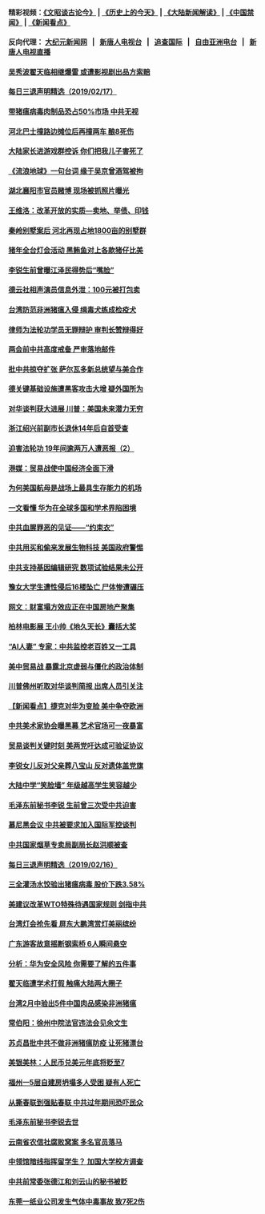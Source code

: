 #### 精彩视频：[《文昭谈古论今》](http://107.191.53.159/wenzhao) | [《历史上的今天》](http://107.191.53.159/today-in-history) | [《大陆新闻解读》](http://107.191.53.159/ntdtv-comedy) | [《中国禁闻》](http://107.191.53.159/ntdtv-news) | [《新闻看点》](http://107.191.53.159/news-insight) 

 #### 反向代理： [大纪元新闻网](http://107.191.53.159:10080/) &nbsp;&nbsp;|&nbsp;&nbsp; [新唐人电视台](http://107.191.53.159:8000/) &nbsp;&nbsp;|&nbsp;&nbsp; [追查国际](http://107.191.53.159:10010/) &nbsp;&nbsp;|&nbsp;&nbsp; [自由亚洲电台](http://107.191.53.159:9800/) &nbsp;&nbsp;|&nbsp;&nbsp; [新唐人电视直播](http://107.191.53.159/) 

#### [吴秀波翟天临相继爆雷 或遭影视剧出品方索赔](../pages/nsc413/n11051890.md?t=02180225) 

#### [每日三退声明精选（2019/02/17）](../pages/nsc413/n11052097.md?t=02180225) 

#### [带猪瘟病毒肉制品恐占50%市场 中共无视](../pages/nsc413/n11051903.md?t=02180225) 

#### [河北巴士撞路边摊位后再撞两车 酿8死伤](../pages/nsc413/n11051960.md?t=02180225) 

#### [大陆家长进游戏群控诉 你们把我儿子害死了](../pages/nsc413/n11051794.md?t=02180225) 

#### [《流浪地球》一句台词 缘于吴京曾酒驾被拘](../pages/nsc413/n11050257.md?t=02180225) 

#### [湖北襄阳市官员赌博 现场被抓照片曝光](../pages/nsc413/n11051811.md?t=02180225) 

#### [王维洛：改革开放的实质—卖地、举债、印钱](../pages/nsc413/n11051706.md?t=02180225) 

#### [秦岭别墅案后 河北再现占地1800亩的别墅群](../pages/nsc413/n11051711.md?t=02180225) 

#### [猪年全台灯会活动 黑鲔鱼对上各款猪仔比美](../pages/nsc413/n11051697.md?t=02180225) 

#### [李锐生前曾曝江泽民得势后“嘴脸”](../pages/nsc413/n11051686.md?t=02180225) 

#### [德云社相声演员信息外泄：100元被打包卖](../pages/nsc413/n11051726.md?t=02180225) 

#### [台湾防范非洲猪瘟入侵 缉毒犬练成检疫犬](../pages/nsc413/n11051674.md?t=02180225) 

#### [律师为法轮功学员无罪辩护 审判长赞辩得好](../pages/nsc413/n11051086.md?t=02180225) 

#### [两会前中共高度戒备 严审落地邮件](../pages/nsc413/n11051621.md?t=02180225) 

#### [批中共掠夺扩张 萨尔瓦多新总统望与美合作](../pages/nsc413/n11050003.md?t=02180225) 

#### [德关键基础设施遭黑客攻击大增 疑外国所为](../pages/nsc413/n11051415.md?t=02180225) 

#### [对华谈判获大进展 川普：美国未来潜力无穷](../pages/nsc413/n11051330.md?t=02180225) 


#### [浙江绍兴前副市长退休14年后自首受查](../pages/nsc413/n11050911.md?t=02180225) 

#### [迫害法轮功 19年间逾两万人遭恶报（2）](../pages/nsc413/n11047910.md?t=02180225) 

#### [港媒：贸易战使中国经济全面下滑](../pages/nsc413/n11050590.md?t=02180225) 

#### [为何美国航母是战场上最具生存能力的机场](../pages/nsc413/n11045305.md?t=02180225) 

#### [一文看懂 华为在全球多国和学术界陷困境](../pages/nsc413/n11050269.md?t=02180225) 

#### [中共血腥罪恶的见证——“约束衣”](../pages/nsc413/n11046800.md?t=02180225) 

#### [中共用买和偷来发展生物科技 美国政府警惕](../pages/nsc413/n11050574.md?t=02180225) 

#### [中共支持基因编辑研究 数项试验结果未公开](../pages/nsc413/n11050101.md?t=02180225) 

#### [豫女大学生遭性侵后16楼坠亡 尸体惨遭碾压](../pages/nsc413/n11050545.md?t=02180225) 

#### [网文：财富塌方效应正在中国房地产聚集](../pages/nsc413/n11050517.md?t=02180225) 

#### [柏林电影展 王小帅《地久天长》囊括大奖](../pages/nsc413/n11050550.md?t=02180225) 

#### [“AI人妻” 专家：中共监控老百姓又一工具](../pages/nsc413/n11050392.md?t=02180225) 

#### [美中贸易战 暴露北京虚弱与僵化的政治体制](../pages/nsc413/n11050255.md?t=02180225) 

#### [川普佛州听取对华谈判简报 出席人员引关注](../pages/nsc413/n11050138.md?t=02180225) 

#### [【新闻看点】捷克对华为变脸 美中争夺欧洲](../pages/nsc413/n11050059.md?t=02180225) 

#### [中共美术家协会曝黑幕 艺术官场可一夜暴富](../pages/nsc413/n11050177.md?t=02180225) 

#### [贸易谈判关键时刻 美两党吁达成可验证协议](../pages/nsc413/n11050128.md?t=02180225) 

#### [李锐女儿反对父亲葬八宝山 反对遗体盖党旗](../pages/nsc413/n11050030.md?t=02180225) 

#### [大陆中学“笑脸墙” 年级越高学生笑容越少](../pages/nsc413/n11049809.md?t=02180225) 

#### [毛泽东前秘书李锐 生前曾三次受中共迫害](../pages/nsc413/n11049762.md?t=02180225) 

#### [慕尼黑会议 中共被要求加入国际军控谈判](../pages/nsc413/n11049858.md?t=02180225) 

#### [中共国家烟草专卖局副局长赵洪顺被查](../pages/nsc413/n11049725.md?t=02180225) 

#### [每日三退声明精选（2019/02/16）](../pages/nsc413/n11049849.md?t=02180225) 

#### [三全灌汤水饺验出猪瘟病毒 股价下跌3.58%](../pages/nsc413/n11049032.md?t=02180225) 

#### [美建议改革WTO特殊待遇国家规则 剑指中共](../pages/nsc413/n11049527.md?t=02180225) 

#### [台湾灯会抢先看 屏东大鹏湾赏灯美丽缤纷](../pages/nsc413/n11049463.md?t=02180225) 

#### [广东游客故意摇断钢索桥 6人瞬间悬空](../pages/nsc413/n11049571.md?t=02180225) 

#### [分析：华为安全风险 你需要了解的五件事](../pages/nsc413/n11038295.md?t=02180225) 


#### [翟天临遭学术打假 触痛大陆两大圈子](../pages/nsc413/n11049322.md?t=02180225) 

#### [台湾2月中验出5件中国肉品感染非洲猪瘟](../pages/nsc413/n11049212.md?t=02180225) 

#### [常伯阳：徐州中院法官违法会见余文生](../pages/nsc413/n11040669.md?t=02180225) 

#### [苏贞昌批中共不做非洲猪瘟防疫 让死猪漂台](../pages/nsc413/n11049126.md?t=02180225) 

#### [美银美林：人民币兑美元年底将贬至7](../pages/nsc413/n11048930.md?t=02180225) 

#### [福州一5层自建房坍塌多人受困 疑有人死亡](../pages/nsc413/n11048768.md?t=02180225) 

#### [从撕春联到强贴春联 中共过年期间恐吓民众](../pages/nsc413/n11048114.md?t=02180225) 

#### [毛泽东前秘书李锐去世](../pages/nsc413/n11048899.md?t=02180225) 

#### [云南省农信社腐败窝案 多名官员落马](../pages/nsc413/n11048537.md?t=02180225) 

#### [中领馆暗线指挥留学生？ 加国大学校方调查](../pages/nsc413/n11048524.md?t=02180225) 

#### [中共前常委张德江和刘云山的秘书被贬](../pages/nsc413/n11048784.md?t=02180225) 

#### [东莞一纸业公司发生气体中毒事故 致7死2伤](../pages/nsc413/n11048669.md?t=02180225) 

